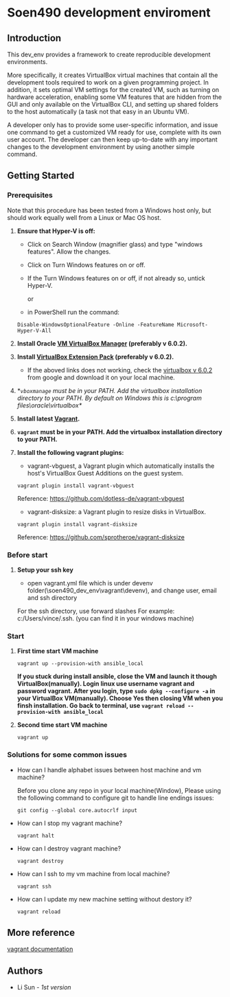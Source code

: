 # Soen490 development enviroment

## Introduction

This dev_env provides a framework to create reproducible development environments.

More specifically, it creates VirtualBox virtual machines that contain all the development tools required to work on a given programming project. In addition, it sets optimal VM settings for the created VM, such as turning on hardware acceleration, enabling some VM features that are hidden from the GUI and only available on the VirtualBox CLI, and setting up shared folders to the host automatically (a task not that easy in an Ubuntu VM).

A developer only has to provide some user-specific information, and issue one command to get a customized VM ready for use, complete with its own user account. The developer can then keep up-to-date with any important changes to the development environment by using another simple command.

## Getting Started

### Prerequisites

Note that this procedure has been tested from a Windows host only, but should work equally well from a Linux or Mac OS host.   

1.	**Ensure that Hyper-V is off:**
  
    * Click on Search Window (magnifier glass) and type "windows features". Allow the changes.
  
    * Click on Turn Windows features on or off.
  
    * If the Turn Windows features on or off, if not already so, untick Hyper-V.
    
      or 
    
    * in PowerShell run the command:
    
    ```
    Disable-WindowsOptionalFeature -Online -FeatureName Microsoft-Hyper-V-All
    ```
    
2.	**Install Oracle [VM VirtualBox Manager](https://download.virtualbox.org/virtualbox/6.0.2/VirtualBox-6.0.2-128162-Win.exe) (preferably v  6.0.2).**

3.	**Install [VirtualBox Extension Pack](https://download.virtualbox.org/virtualbox/6.0.2/Oracle_VM_VirtualBox_Extension_Pack-6.0.2.vbox-extpack) (preferably v  6.0.2).**

    * If the aboved links does not working, check the [virtualbox v 6.0.2](https://www.google.com/search?q=virtualbox+6.0.2&oq=vi&aqs=chrome.1.69i59l2j69i57j69i60l3.4687j0j1&sourceid=chrome&ie=UTF-8) from google and download it on your local machine.

4.	**```vboxmanage``` must be in your PATH. Add the virtualbox installation directory to your PATH. By default on Windows this is c:\program files\oracle\virtualbox\**

5.  **Install latest [Vagrant](https://www.vagrantup.com/downloads.html).**

6. **```vagrant``` must be in your PATH. Add the virtualbox installation directory to your PATH.**

7. **Install the following vagrant plugins:**

    * vagrant-vbguest, a Vagrant plugin which automatically installs the host's VirtualBox Guest Additions on the guest system.
    
    ```vagrant plugin install vagrant-vbguest```
    
    Reference: https://github.com/dotless-de/vagrant-vbguest

    * vagrant-disksize: a Vagrant plugin to resize disks in VirtualBox.
    
    ```vagrant plugin install vagrant-disksize```
    
    Reference: https://github.com/sprotheroe/vagrant-disksize
   

### Before start

1.  **Setup your ssh key**

    * open vagrant.yml file which is under devenv folder(\soen490_dev_env\vagrant\devenv), and change user, email and ssh directory
    
    For the ssh directory, use forward slashes For example: c:/Users/vince/.ssh. (you can find it in your windows machine)

### Start

1.  **First time start VM machine**
      
     `vagrant up --provision-with ansible_local`
    
    **If you stuck during install ansible, close the VM and launch it though VirtualBox(manually). Login linux use username vagrant and password vagrant. After you login, type `sudo dpkg --configure -a` in your VirtualBox VM(manually). Choose Yes then closing VM when you finsh installation. Go back to terminal, use `vagrant reload --provision-with ansible_local`**
    
     
2.  **Second time start VM machine**
      
      `vagrant up`
  
### Solutions for some common issues 

* How can I handle alphabet issues between host machine and vm machine?

    Before you clone any repo in your local machine(Window), Please using the following command to configure git to handle line endings issues:
   
   ```git config --global core.autocrlf input```

* How can I stop my vagrant machine?

  `vagrant halt`

* How can I destroy vagrant machine?

  `vagrant destroy`

* How can I ssh to my vm machine from local machine?

  `vagrant ssh`
  
* How can I update my new machine setting without destory it?
  
  `vagrant reload`

## More reference

   [vagrant documentation](https://www.vagrantup.com/docs/index.html)

## Authors

* Li Sun - *1st version*
